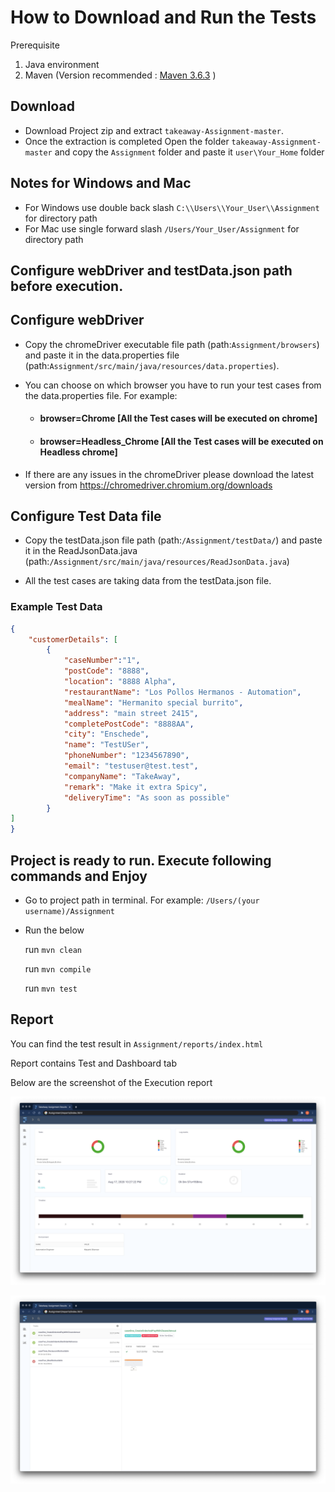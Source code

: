 # How to Download and Run the Tests

Prerequisite

1. Java environment
2. Maven (Version recommended : [Maven 3.6.3](https://maven.apache.org/download.cgi) )

## Download

* Download Project zip and extract `takeaway-Assignment-master`.
* Once the extraction is completed Open the folder `takeaway-Assignment-master` and copy the `Assignment` folder and paste it `user\Your_Home` folder

## Notes for Windows and Mac

* For Windows use double back slash `C:\\Users\\Your_User\\Assignment` for directory path
* For Mac use single forward slash `/Users/Your_User/Assignment` for directory path


## Configure webDriver and testData.json path before execution.

## Configure webDriver

* Copy the chromeDriver executable file path (path:`Assignment/browsers`) and paste it in the data.properties file (path:`Assignment/src/main/java/resources/data.properties`).

* You can choose on which browser you have to run your test cases from the data.properties file.
 For example: 
    *  #### browser=Chrome          [All the Test cases will be executed on chrome]
    *  #### browser=Headless_Chrome [All the Test cases will be executed on Headless chrome]
 
* If there are any issues in the chromeDriver please download the latest version from https://chromedriver.chromium.org/downloads


## Configure Test Data file

 * Copy the testData.json file path (path:`/Assignment/testData/`) and paste it in the ReadJsonData.java (path:`/Assignment/src/main/java/resources/ReadJsonData.java`)
     
 * All the test cases are taking data from the testData.json file.  

### Example Test Data
```json
{
	"customerDetails": [
		{
		    "caseNumber":"1",
			"postCode": "8888",
			"location": "8888 Alpha",
			"restaurantName": "Los Pollos Hermanos - Automation",
			"mealName": "Hermanito special burrito",
			"address": "main street 2415",
			"completePostCode": "8888AA",
			"city": "Enschede",
			"name": "TestUSer",
			"phoneNumber": "1234567890",
			"email": "testuser@test.test",
			"companyName": "TakeAway",
			"remark": "Make it extra Spicy",
			"deliveryTime": "As soon as possible"
		}
]
}

```

## Project is ready to run. Execute following commands and Enjoy
 * Go to project path in terminal. For example: `/Users/(your username)/Assignment`
* Run the below

  run `mvn clean`

  run `mvn compile`

  run `mvn test`


## Report

You can find the test result in `Assignment/reports/index.html`

Report contains Test and Dashboard tab

Below are the screenshot of the Execution report


![Test Execution ](https://github.com/MayankSikarwar/takeaway-Assignment/blob/master/Assignment/reports/reportScreenShot1.png)



![Dashboard ](https://github.com/MayankSikarwar/takeaway-Assignment/blob/master/Assignment/reports/reportScreenShot2.png)
